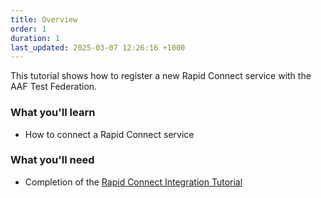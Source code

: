 ```yaml
---
title: Overview
order: 1
duration: 1
last_updated: 2025-03-07 12:26:16 +1000
---
```


This tutorial shows how to register a new Rapid Connect service with the AAF Test Federation.

### What you'll learn

- How to connect a Rapid Connect service

### What you'll need

- Completion of the [Rapid Connect Integration Tutorial](/rapid-connect-integration/01-overview)
